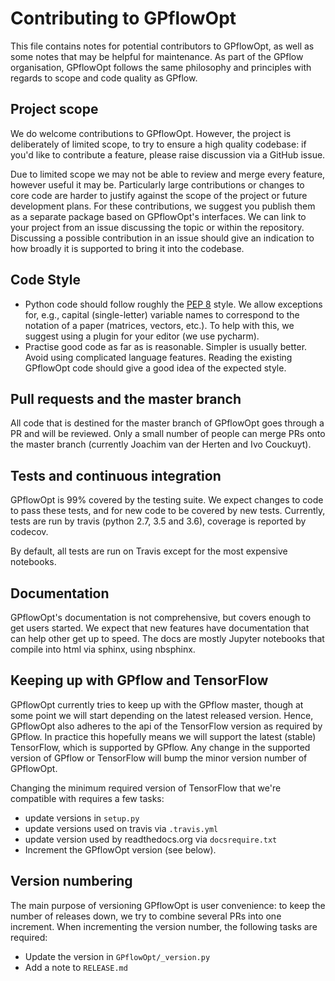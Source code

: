 # Contributing to GPflowOpt
This file contains notes for potential contributors to GPflowOpt, as well as some notes that may be helpful for maintenance. As part of the GPflow organisation, GPflowOpt follows the same philosophy and principles with regards to scope and code quality as GPflow.

## Project scope
We do welcome contributions to GPflowOpt. However, the project is deliberately of limited scope, to try to ensure a high quality codebase: if you'd like to contribute a feature, please raise discussion via a GitHub issue.

Due to limited scope we may not be able to review and merge every feature, however useful it may be. Particularly large contributions or changes to core code are harder to justify against the scope of the project or future development plans. For these contributions, we suggest you publish them as a separate package based on GPflowOpt's interfaces. We can link to your project from an issue discussing the topic or within the repository. Discussing a possible contribution in an issue should give an indication to how broadly it is supported to bring it into the codebase.

## Code Style
 - Python code should follow roughly the [PEP 8](https://www.python.org/dev/peps/pep-0008/) style. We allow exceptions for, e.g., capital (single-letter) variable names to correspond to the notation of a paper (matrices, vectors, etc.). To help with this, we suggest using a plugin for your editor (we use pycharm).
 - Practise good code as far as is reasonable. Simpler is usually better. Avoid using complicated language features. Reading the existing GPflowOpt code should give a good idea of the expected style.

## Pull requests and the master branch
All code that is destined for the master branch of GPflowOpt goes through a PR and will be reviewed. Only a small number of people can merge PRs onto the master branch (currently Joachim van der Herten and Ivo Couckuyt).

## Tests and continuous integration
GPflowOpt is 99% covered by the testing suite. We expect changes to code to pass these tests, and for new code to be covered by new tests. Currently, tests are run by travis (python 2.7, 3.5 and 3.6), coverage is reported by codecov.

By default, all tests are run on Travis except for the most expensive notebooks.

## Documentation
GPflowOpt's documentation is not comprehensive, but covers enough to get users started. We expect that new features have documentation that can help other get up to speed. The docs are mostly Jupyter notebooks that compile into html via sphinx, using nbsphinx.

## Keeping up with GPflow and TensorFlow

GPflowOpt currently tries to keep up with the GPflow master, though at some point we will start depending on the latest released version. Hence, GPflowOpt also adheres to the api of the TensorFlow version as required by GPflow. In practice this hopefully means we will support the latest (stable) TensorFlow, which is supported by GPflow. Any change in the supported version of GPflow or TensorFlow will bump the minor version number of GPflowOpt.

Changing the minimum required version of TensorFlow that we're compatible with requires a few tasks:
 - update versions in `setup.py`
 - update versions used on travis via `.travis.yml`
 - update version used by readthedocs.org via `docsrequire.txt`
 - Increment the GPflowOpt version (see below). 

## Version numbering
The main purpose of versioning GPflowOpt is user convenience: to keep the number of releases down, we try to combine several PRs into one increment.
When incrementing the version number, the following tasks are required:
 - Update the version in `GPflowOpt/_version.py`
 - Add a note to `RELEASE.md`
